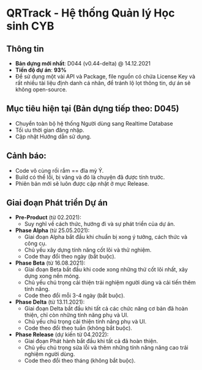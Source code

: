 # QRTrack - Hệ thống Quản lý Học sinh CYB

## Thông tin
- **Bản dựng mới nhất**: D044 (v0.44-delta) @ 14.12.2021
- **Tiến độ dự án**: **93%**
- Để sử dụng một vài API và Package, file nguồn có chứa License Key và rất nhiều tài liệu định danh cá nhân, để tránh lộ lọt thông tin, dự án sẽ không open-source.

## Mục tiêu hiện tại (Bản dựng tiếp theo: D045)
- Chuyển toàn bộ hệ thống Người dùng sang Realtime Database
- Tối ưu thời gian đăng nhập.
- Cập nhật Hướng dẫn sử dụng.

## Cảnh báo:
- Code vô cùng rối rắm == đĩa mỳ Ý.
- Build có thể lỗi, bị văng và đó là chuyện đã được tính trước.
- Phiên bản mới sẽ luôn được cập nhật ở mục Release.

## Giai đoạn Phát triển Dự án
* **Pre-Product** (từ 02.2021): 
  - Suy nghĩ về cách thức, hướng đi và sự phát triển của dự án.
* **Phase Alpha** (từ 25.05.2021): 
  - Giai đoạn Alpha bắt đầu khi chuẩn bị xong ý tưởng, cách thức và công cụ. 
  - Chủ yếu xây dựng tính năng cốt lõi và thử nghiệm. 
  - Code thay đổi theo ngày (bắt buộc).
* **Phase Beta** (từ 16.08.2021):
  - Giai đoạn Beta bắt đầu khi code xong những thứ cốt lõi nhất, xây dựng xong nền móng.
  - Chủ yếu chú trọng cải thiện trải nghiệm người dùng và cải tiến thêm tính năng.
  - Code theo đổi mỗi 3-4 ngày (bắt buộc).
* **Phase Delta** (từ 13.11.2021): 
  - Giai đoạn Delta bắt đầu khi tất cả các chức năng cơ bản đã hoàn thiện, chỉ còn những tính năng phụ và UI.
  - Chủ yếu chú trọng cải thiện tính năng phụ và UI.
  - Code theo đổi theo tuần (không bắt buộc).
* **Phase Release** (dự kiến từ 04.2022):
  - Giai đoạn Phát hành bắt đầu khi tất cả đã hoàn thiện.
  - Chủ yếu chú trọng sửa lỗi và thêm những tính năng nâng cao trải nghiệm người dùng.
  - Code theo đổi theo tháng (không bắt buộc).
